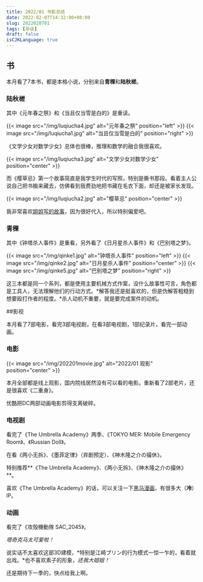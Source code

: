 ```yaml
---
title: 2022/01 书影总结
date: 2022-02-07T14:32:00+08:00
slug: 2022020701
tags: [杂谈]
draft: false
isCJKLanguage: true
---
```


## 书

本月看了7本书，都是本格小说，分别来自**青稞**和**陆秋槎**。

### 陆秋槎

其中《元年春之祭》和《当且仅当雪是白的》是重读。

{{< image src="/img/luqiucha4.jpg" alt="元年春之祭" position="left" >}} {{< image src="/img/luqiucha1.jpg" alt="当且仅当雪是白的" position="right" >}}

《文学少女对数学少女》总体也很棒，推理和数学的融合我很喜欢。

{{< image src="/img/luqiucha3.jpg" alt="文学少女对数学少女" position="center" >}}

而《樱草忌》第一个故事简直是我学生时代的写照，特别是撕书那段。看着主人公说自己把书搬来藏去，仿佛看到我费劲地把书藏在毛衣下面，却还是被家长发现。

{{< image src="/img/luqiucha2.jpg" alt="樱草忌" position="center" >}}

我非常喜欢[姐姐写的故事](https://ooorange777.github.io/posts/2022/01/2022012901/)，因为很好代入，所以特别偏爱吧。

### 青稞

其中《钟塔杀人事件》是重看，另外看了《日月星杀人事件》和《巴别塔之梦》。

{{< image src="/img/qinke1.jpg" alt="钟塔杀人事件" position="left" >}} {{< image src="/img/qinke2.jpg" alt="日月星杀人事件" position="center" >}} {{< image src="/img/qinke5.jpg" alt="巴别塔之梦" position="right" >}}

这三本都是同一个系列，都是使用主要机械方式作案，没什么故事性可言，角色都是工具人，无法理解他们的行动方式。*解答我还是挺喜欢的，但是伪解答粗糙到想要殴打作者的程度。*杀人动机不重要，就是要完成案件的动机。

##影视

本月看了7部电影，看完3部电视剧，在看3部电视剧，1部纪录片，看完一部动画。

### 电影

{{< image src="/img/202201movie.jpg" alt="2022/01 观影" position="center" >}}

本月全部都是线上观影，国内院线居然没有可以看的电影。重新看了2部老片，还是很喜欢《二重身》。

优酷把DC两部动画电影剪得支离破碎。

### 电视剧

看完了《The Umbrella Academy》两季、《TOKYO MER: Mobile Emergency Room》、《Russian Doll》。

在看《两小无拆》、《墨菲定律》（弃剧预定）、《神木隆之介の撮休》。

特别推荐**《The Umbrella Academy》、《两小无拆》、《神木隆之介の撮休》**。

喜欢《The Umbrella Academy》的话，可以关注一下[黑马漫画](https://zhuanlan.zhihu.com/p/43073661)，有很多大（**冷**）IP。

### 动画

看完了《攻殻機動隊 SAC_2045》。

*塔奇克马太可爱啦！*

说实话不太喜欢这部3D建模，*特别是江崎プリン的行为模式一惊一乍的，看着就出戏。*也不喜欢素子的形象，*还我大姐姐！*

还是期待下一季的，快点给我上啊。

